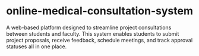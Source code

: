 # online-medical-consultation-system
A web-based platform designed to streamline project consultations between students and faculty. This system enables students to submit project proposals, receive feedback, schedule meetings, and track approval statuses all in one place.
